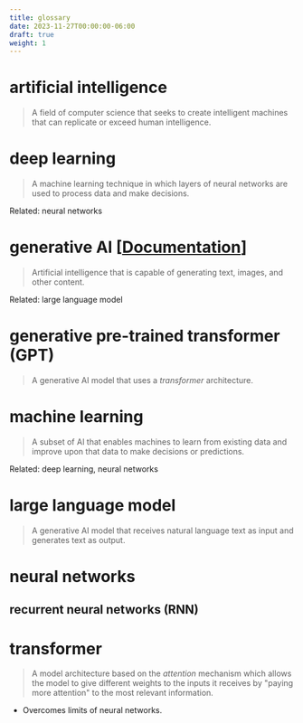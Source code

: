 ```yaml
---
title: glossary
date: 2023-11-27T00:00:00-06:00
draft: true
weight: 1
---
```


# artificial intelligence
> A field of computer science that seeks to create intelligent machines that can replicate or exceed human
intelligence.

# deep learning
> A machine learning technique in which layers of neural networks are used to process data and make decisions.

Related: neural networks

# generative AI [[Documentation](https://en.wikipedia.org/wiki/Generative_artificial_intelligence?WT.mc_id=academic-105485-koreyst)]
> Artificial intelligence that is capable of generating text, images, and other content.  

Related: large language model

# generative pre-trained transformer (GPT)
> A generative AI model that uses a *transformer* architecture.

# machine learning
> A subset of AI that enables machines to learn from existing data and improve upon that data to make
decisions or predictions.

Related: deep learning, neural networks

# large language model
> A generative AI model that receives natural language text as input and generates text as output.

# neural networks
## recurrent neural networks (RNN)

# transformer
> A model architecture based on the *attention* mechanism which allows the model to give different weights
to the inputs it receives by "paying more attention" to the most relevant information.  
- Overcomes limits of neural networks.

